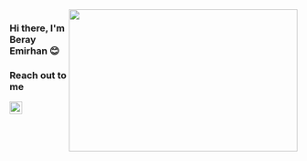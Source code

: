 <image src="https://media.giphy.com/media/F3BeiZNq6VbDwyxzxF/giphy.gif" aLign="right" width="400" height="250">


  ### Hi there, I'm Beray Emirhan 😊
  
  ### Reach out to me
  
  [<img width="22" src="https://unpkg.com/simple-icons@v6/Instagram.svg" aLign="left" />][instagram]
  
  [instagram]:https://www.instagram.com/sensoyberayy/
  [twitter]:https://twitter.com/SensoyBerayy
  
  

